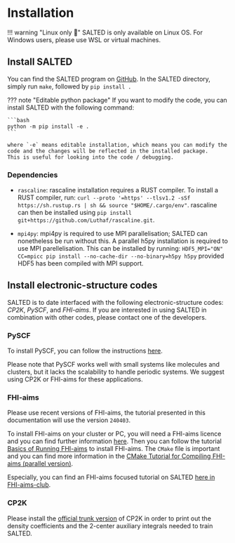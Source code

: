 # Installation

!!! warning "Linux only 🐧"
    SALTED is only available on Linux OS. For Windows users, please use WSL or virtual machines.

## Install SALTED

You can find the SALTED program on [GitHub](https://github.com/andreagrisafi/SALTED). In the SALTED directory, simply run `make`, followed by `pip install .`

??? note "Editable python package"
    If you want to modify the code, you can install SALTED with the following command:

    ```bash
    python -m pip install -e .
    ```

    where `-e` means editable installation, which means you can modify the code and the changes will be reflected in the installed package.
    This is useful for looking into the code / debugging.


### Dependencies

 - `rascaline`: rascaline installation requires a RUST compiler. To install a RUST compiler, run: `curl --proto '=https' --tlsv1.2 -sSf https://sh.rustup.rs | sh && source "$HOME/.cargo/env"`. rascaline can then be installed using `pip install git+https://github.com/Luthaf/rascaline.git`.

 - `mpi4py`: mpi4py is required to use MPI parallelisation; SALTED can nonetheless be run without this. A parallel h5py installation is required to use MPI parellelisation. This can be installed by running: `HDF5_MPI="ON" CC=mpicc pip install --no-cache-dir --no-binary=h5py h5py` provided HDF5 has been compiled with MPI support.

## Install electronic-structure codes 

SALTED is to date interfaced with the following electronic-structure codes: *CP2K*, *PySCF*, and *FHI-aims*. If you are interested in using SALTED in combination with other codes, please contact one of the developers.

### PySCF

To install PySCF, you can follow the instructions [here](https://pyscf.org/install.html).

Please note that PySCF works well with small systems like molecules and clusters, but it lacks the scalability to handle periodic systems.
We suggest using CP2K or FHI-aims for these applications.


### FHI-aims


Please use recent versions of FHI-aims, the tutorial presented in this documentation will use the version `240403`.

To install FHI-aims on your cluster or PC, you will need a FHI-aims licence and you can find further information [here](https://fhi-aims.org/get-the-code).
Then you can follow the tutorial [Basics of Running FHI-aims](https://fhi-aims-club.gitlab.io/tutorials/basics-of-running-fhi-aims/preparations/) to install FHI-aims.
The `CMake` file is important and you can find more information in the [CMake Tutorial for Compiling FHI-aims (parallel version)](https://aims-git.rz-berlin.mpg.de/aims/FHIaims/-/wikis/CMake%20Tutorial).

Especially, you can find an FHI-aims focused tutorial on SALTED [here in FHI-aims-club](https://fhi-aims-club.gitlab.io/tutorials/fhi-aims-with-salted).

### CP2K

Please install the [official trunk version](https://github.com/cp2k/cp2k) of CP2K in order to print out the density coefficients and the 2-center auxiliary integrals needed to train SALTED.

